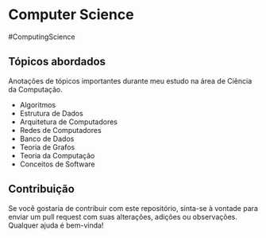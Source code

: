 # Computer Science
#ComputingScience

## Tópicos abordados
Anotações de tópicos importantes durante meu estudo na área de Ciência da Computação.

- Algoritmos
- Estrutura de Dados
- Arquitetura de Computadores
- Redes de Computadores
- Banco de Dados
- Teoria de Grafos
- Teoria da Computação
- Conceitos de Software

## Contribuição
Se você gostaria de contribuir com este repositório, sinta-se à vontade para enviar um pull request com suas alterações, adições ou observações. Qualquer ajuda é bem-vinda!

